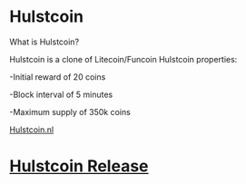 Hulstcoin 
================================

What is Hulstcoin?

Hulstcoin is a clone of Litecoin/Funcoin 
Hulstcoin properties:

-Initial reward of 20 coins

-Block interval of 5 minutes

-Maximum supply of 350k coins

[Hulstcoin.nl](https://www.hulstcoin.nl/)



# [Hulstcoin Release](https://github.com/Exxhal/hulstcoin/releases/tag/v2.0)
